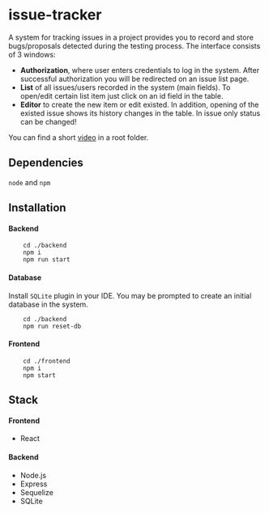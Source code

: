 issue-tracker
============
A system for tracking issues in a project provides you to record and store bugs/proposals detected during the testing process.
The interface consists of 3 windows:
- **Authorization**, where user enters credentials to log in the system. After successful authorization you will be redirected on an issue list page.
- **List** of all issues/users recorded in the system (main fields). To open/edit certain list item just click on an id field in the table.
- **Editor** to create the new item or edit existed. In addition, opening of the existed issue shows its history changes in the table. In issue only status can be changed!

You can find a short [video](https://github.com/sandragg/issue-tracker/blob/master/issue-tracker.mov) in a root folder.

## Dependencies
`node` and `npm`

## Installation 
#### Backend
```
    cd ./backend
    npm i
    npm run start
```
#### Database
Install `SQLite` plugin in your IDE. You may be prompted to create an initial database in the system.
```
    cd ./backend
    npm run reset-db
```
#### Frontend
```
    cd ./frontend
    npm i
    npm start
```

## Stack
#### Frontend
- React
#### Backend
- Node.js
- Express
- Sequelize
- SQLite
